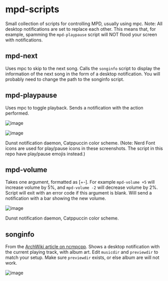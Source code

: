 # mpd-scripts
Small collection of scripts for controlling MPD, usually using mpc.
Note: All desktop notifications are set to replace each other. This means that, for example, spamming the `mpd-playpause` script will NOT flood your screen with notifications.

## mpd-next
Uses mpc to skip to the next song.
Calls the `songinfo` script to display the information of the next song in the form of a desktop notification. You will probably need to change the path to the songinfo script.

## mpd-playpause
Uses mpc to toggle playback. Sends a notification with the action performed.

![image](https://github.com/allylikesu/mpd-scripts/assets/100547506/16477f5d-aa62-4076-8c87-d2af2d8c0b62)

![image](https://github.com/allylikesu/mpd-scripts/assets/100547506/323ebb4a-ad77-43cd-bf65-2791117c60f0)

Dunst notification daemon, Catppuccin color scheme.
(Note: Nerd Font icons are used for play/pause icons in these screenshots. The script in this repo have play/pause emojis instead.)

## mpd-volume
Takes one argument, formatted as [+-]<num>. For example `mpd-volume +5` will increase volume by 5%, and `mpd-volume -2` will decrease volume by 2%. Script will exit with an error code if this argument is blank. Will send a notification with a bar showing the new volume.

![image](https://github.com/allylikesu/mpd-scripts/assets/100547506/3e512d71-dc9a-4f1c-9101-f555774ca4bc)

Dunst notification daemon, Catppuccin color scheme.

## songinfo
From the [ArchWiki article on ncmpcpp](https://wiki.archlinux.org/title/Ncmpcpp#With_album_art). Shows a desktop notification with the current playing track, with album art. Edit `musicdir` and `previewdir` to match your setup. Make sure `previewdir` exists, or else album are will not work.

![image](https://github.com/allylikesu/mpd-scripts/assets/100547506/1433a463-e367-47db-837d-c7d9b1442065)

